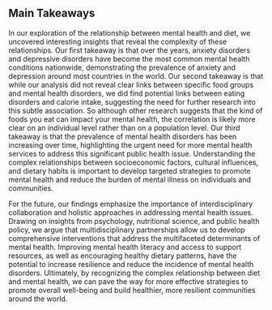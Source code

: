 
## Main Takeaways

In our exploration of the relationship between mental health and diet, we uncovered interesting insights that reveal the complexity of these relationships. Our first takeaway is that over the years, anxiety disorders and depressive disorders have become the most common mental health conditions nationwide, demonstrating the prevalence of anxiety and depression around most countries in the world. Our second takeaway is that while our analysis did not reveal clear links between specific food groups and mental health disorders, we did find potential links between eating disorders and calorie intake, suggesting the need for further research into this subtle association. So although other research suggests that the kind of foods you eat can impact your mental health, the correlation is likely more clear on an individual level rather than on a population level. Our third takeaway is that the prevalence of mental health disorders has been increasing over time, highlighting the urgent need for more mental health services to address this significant public health issue. Understanding the complex relationships between socioeconomic factors, cultural influences, and dietary habits is important to develop targeted strategies to promote mental health and reduce the burden of mental illness on individuals and communities.

For the future, our findings emphasize the importance of interdisciplinary collaboration and holistic approaches in addressing mental health issues. Drawing on insights from psychology, nutritional science, and public health policy, we argue that multidisciplinary partnerships allow us to develop comprehensive interventions that address the multifaceted determinants of mental health. Improving mental health literacy and access to support resources, as well as encouraging healthy dietary patterns, have the potential to increase resilience and reduce the incidence of mental health disorders. Ultimately, by recognizing the complex relationship between diet and mental health, we can pave the way for more effective strategies to promote overall well-being and build healthier, more resilient communities around the world.

